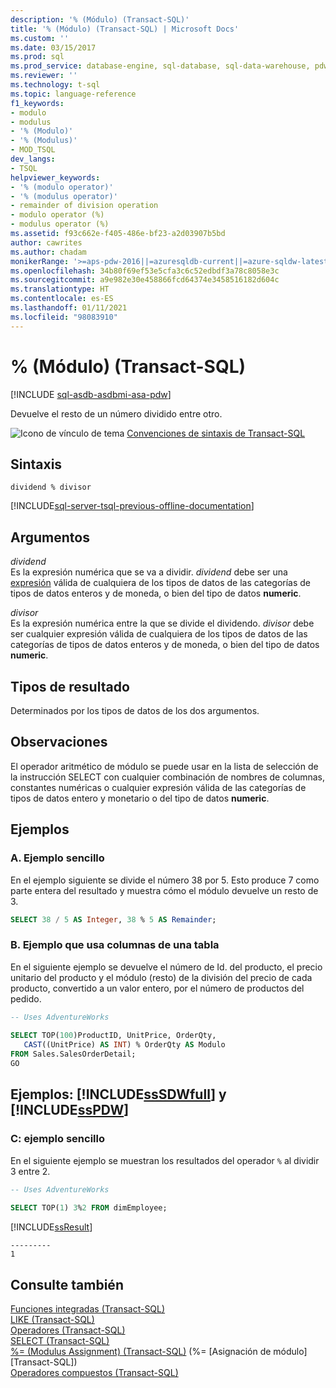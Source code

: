 ```yaml
---
description: '% (Módulo) (Transact-SQL)'
title: '% (Módulo) (Transact-SQL) | Microsoft Docs'
ms.custom: ''
ms.date: 03/15/2017
ms.prod: sql
ms.prod_service: database-engine, sql-database, sql-data-warehouse, pdw
ms.reviewer: ''
ms.technology: t-sql
ms.topic: language-reference
f1_keywords:
- modulo
- modulus
- '% (Modulo)'
- '% (Modulus)'
- MOD_TSQL
dev_langs:
- TSQL
helpviewer_keywords:
- '% (modulo operator)'
- '% (modulus operator)'
- remainder of division operation
- modulo operator (%)
- modulus operator (%)
ms.assetid: f93c662e-f405-486e-bf23-a2d03907b5bd
author: cawrites
ms.author: chadam
monikerRange: '>=aps-pdw-2016||=azuresqldb-current||=azure-sqldw-latest||>=sql-server-2016||>=sql-server-linux-2017||=azuresqldb-mi-current'
ms.openlocfilehash: 34b80f69ef53e5cfa3c6c52edbdf3a78c8058e3c
ms.sourcegitcommit: a9e982e30e458866fcd64374e3458516182d604c
ms.translationtype: HT
ms.contentlocale: es-ES
ms.lasthandoff: 01/11/2021
ms.locfileid: "98083910"
---
```

# <a name="-modulus-transact-sql"></a>% (Módulo) (Transact-SQL)
[!INCLUDE [sql-asdb-asdbmi-asa-pdw](../../includes/applies-to-version/sql-asdb-asdbmi-asa-pdw.md)]

  Devuelve el resto de un número dividido entre otro.  
  
 ![Icono de vínculo de tema](../../database-engine/configure-windows/media/topic-link.gif "Icono de vínculo de tema") [Convenciones de sintaxis de Transact-SQL](../../t-sql/language-elements/transact-sql-syntax-conventions-transact-sql.md)  
  
## <a name="syntax"></a>Sintaxis  
  
```syntaxsql  
dividend % divisor  
```  
  
[!INCLUDE[sql-server-tsql-previous-offline-documentation](../../includes/sql-server-tsql-previous-offline-documentation.md)]

## <a name="arguments"></a>Argumentos
 *dividend*  
 Es la expresión numérica que se va a dividir. *dividend* debe ser una [expresión](../../t-sql/language-elements/expressions-transact-sql.md) válida de cualquiera de los tipos de datos de las categorías de tipos de datos enteros y de moneda, o bien del tipo de datos **numeric**.  
  
 *divisor*  
 Es la expresión numérica entre la que se divide el dividendo. *divisor* debe ser cualquier expresión válida de cualquiera de los tipos de datos de las categorías de tipos de datos enteros y de moneda, o bien del tipo de datos **numeric**.  
  
## <a name="result-types"></a>Tipos de resultado  
 Determinados por los tipos de datos de los dos argumentos.  
  
## <a name="remarks"></a>Observaciones  
 El operador aritmético de módulo se puede usar en la lista de selección de la instrucción SELECT con cualquier combinación de nombres de columnas, constantes numéricas o cualquier expresión válida de las categorías de tipos de datos entero y monetario o del tipo de datos **numeric**.  
  
## <a name="examples"></a>Ejemplos  
  
### <a name="a-simple-example"></a>A. Ejemplo sencillo  
 En el ejemplo siguiente se divide el número 38 por 5. Esto produce 7 como parte entera del resultado y muestra cómo el módulo devuelve un resto de 3.  
  
```sql  
SELECT 38 / 5 AS Integer, 38 % 5 AS Remainder;
```  
  
### <a name="b-example-using-columns-in-a-table"></a>B. Ejemplo que usa columnas de una tabla  
 En el siguiente ejemplo se devuelve el número de Id. del producto, el precio unitario del producto y el módulo (resto) de la división del precio de cada producto, convertido a un valor entero, por el número de productos del pedido.  
  
```sql  
-- Uses AdventureWorks  
  
SELECT TOP(100)ProductID, UnitPrice, OrderQty,  
   CAST((UnitPrice) AS INT) % OrderQty AS Modulo  
FROM Sales.SalesOrderDetail;  
GO  
```  
  
## <a name="examples-sssdwfull-and-sspdw"></a>Ejemplos: [!INCLUDE[ssSDWfull](../../includes/sssdwfull-md.md)] y [!INCLUDE[ssPDW](../../includes/sspdw-md.md)]  
  
### <a name="c-simple-example"></a>C: ejemplo sencillo  
 En el siguiente ejemplo se muestran los resultados del operador `%` al dividir 3 entre 2.  
  
```sql  
-- Uses AdventureWorks  
  
SELECT TOP(1) 3%2 FROM dimEmployee;  
```  
  
 [!INCLUDE[ssResult](../../includes/ssresult-md.md)]  
  
```  
---------   
1         
```  
  
## <a name="see-also"></a>Consulte también  
 [Funciones integradas &#40;Transact-SQL&#41;](~/t-sql/functions/functions.md)   
 [LIKE &#40;Transact-SQL&#41;](../../t-sql/language-elements/like-transact-sql.md)   
 [Operadores &#40;Transact-SQL&#41;](../../t-sql/language-elements/operators-transact-sql.md)   
 [SELECT &#40;Transact-SQL&#41;](../../t-sql/queries/select-transact-sql.md)   
 [%= &#40;Modulus Assignment&#41; &#40;Transact-SQL&#41;](../../t-sql/language-elements/modulo-equals-transact-sql.md)  (%= [Asignación de módulo] [Transact-SQL])  
 [Operadores compuestos &#40;Transact-SQL&#41;](../../t-sql/language-elements/compound-operators-transact-sql.md)  
  
  


